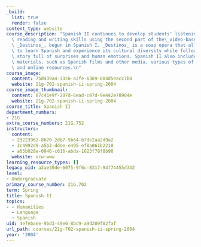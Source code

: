 ```yaml
---
_build:
  list: true
  render: false
content_type: website
course_description: "Spanish II continues to develop students' listening, speaking,\
  \ reading and writing skills using the second part of the\_video-based program,\
  \ _Destinos_, begun in Spanish I. _Destinos_ is a soap opera that allows students\
  \ to learn Spanish and experience its cultural diversity while following a good\
  \ story full of surprises and human emotions. Spanish II also includes additional\
  \ materials, such as Spanish films and other media, various types of reading selections\
  \ and online resources.\n"
course_image:
  content: 75d439a4-33c6-a2fe-6369-804d5eacc7b8
  website: 21g-702-spanish-ii-spring-2004
course_image_thumbnail:
  content: 87c41e9f-207d-6ead-c47d-9e442e78904e
  website: 21g-702-spanish-ii-spring-2004
course_title: Spanish II
department_numbers:
- 21G
extra_course_numbers: 21G.752
instructors:
  content:
  - 23223962-8670-2db7-5b64-b7de2aa2d9a2
  - 3c4992d9-a5b3-ddee-e495-ef8a061b2210
  - a65b028e-0946-c016-abda-1623f78f8b98
  website: ocw-www
learning_resource_types: []
legacy_uid: a2ae30de-6075-9f6c-8317-94f74455d342
level:
- Undergraduate
primary_course_number: 21G.702
term: Spring
title: Spanish II
topics:
- - Humanities
  - Language
  - Spanish
uid: 4efebaee-9bd3-49e0-8bc9-a9d209f82faf
url_path: courses/21g-702-spanish-ii-spring-2004
year: '2004'
---
```

